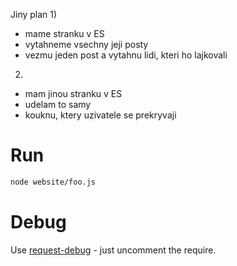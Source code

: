 Jiny plan
1)
- mame stranku v ES
- vytahneme vsechny jeji posty
- vezmu jeden post a vytahnu lidi, kteri ho lajkovali
2)
- mam jinou stranku v ES
- udelam to samy
- kouknu, ktery uzivatele se prekryvaji

# Run
```sh
node website/foo.js
```

# Debug
Use [request-debug]() - just uncomment the require.
